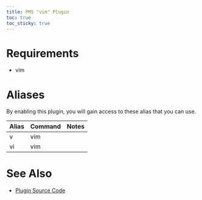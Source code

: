```yaml
---
title: PMS "vim" Plugin
toc: true
toc_sticky: true
---
```


# Requirements

* vim

# Aliases
By enabling this plugin, you will gain access to these alias that you can use.
<table>
  <thead>
    <tr>
      <th>Alias</th>
      <th>Command</th>
      <th>Notes</th>
    </tr>
  </thead>
  <tbody>
    <tr>
      <td>v</td>
      <td>vim</td>
      <td></td>
    </tr>
    <tr>
      <td>vi</td>
      <td>vim</td>
      <td></td>
    </tr>
  </tbody>
</table>

# See Also
* [Plugin Source Code](https://github.com/JoshuaEstes/pms/tree/master/plugins/vim)
